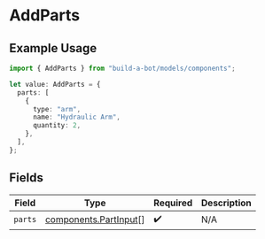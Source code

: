 # AddParts

## Example Usage

```typescript
import { AddParts } from "build-a-bot/models/components";

let value: AddParts = {
  parts: [
    {
      type: "arm",
      name: "Hydraulic Arm",
      quantity: 2,
    },
  ],
};
```

## Fields

| Field                                                          | Type                                                           | Required                                                       | Description                                                    |
| -------------------------------------------------------------- | -------------------------------------------------------------- | -------------------------------------------------------------- | -------------------------------------------------------------- |
| `parts`                                                        | [components.PartInput](../../models/components/partinput.md)[] | :heavy_check_mark:                                             | N/A                                                            |